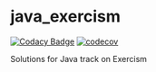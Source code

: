 # java_exercism

[![Codacy Badge](https://api.codacy.com/project/badge/Grade/153098dd1d8c4570b08b69612b457f35)](https://www.codacy.com/app/tqa236/java_exercism?utm_source=github.com&utm_medium=referral&utm_content=tqa236/java_exercism&utm_campaign=Badge_Grade)
[![codecov](https://codecov.io/gh/tqa236/java_exercism/branch/main/graph/badge.svg)](https://codecov.io/gh/tqa236/java_exercism)

Solutions for Java track on Exercism
